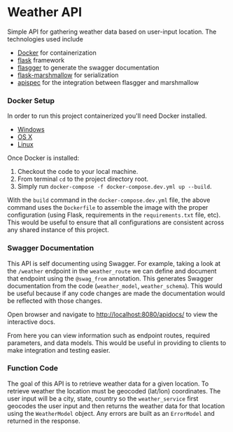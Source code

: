# Weather API

Simple API for gathering weather data based on user-input location.  The technologies used include

- [Docker](https://palletsprojects.com/p/flask/) for containerization
- [flask](https://palletsprojects.com/p/flask/) framework
- [flasgger](https://github.com/flasgger/flasgger) to generate the swagger documentation
- [flask-marshmallow](https://flask-marshmallow.readthedocs.io/en/latest/) for serialization
- [apispec](https://apispec.readthedocs.io/en/latest/) for the integration between flasgger and marshmallow

### Docker Setup

In order to run this project containerized you'll need Docker installed.

* [Windows](https://docs.docker.com/windows/started)
* [OS X](https://docs.docker.com/mac/started/)
* [Linux](https://docs.docker.com/linux/started/)

Once Docker is installed:

1.  Checkout the code to your local machine.
2.  From terminal `cd` to the project directory root.
3.  Simply run `docker-compose -f docker-compose.dev.yml up --build`.  
    
With the `build` command in the `docker-compose.dev.yml` file, the above command uses the `Dockerfile` to assemble 
the image with the proper configuration (using Flask, requirements in the `requirements.txt` file, etc).  This would be
useful to ensure that all configurations are consistent across any shared instance of this project.
    
### Swagger Documentation

This API is self documenting using Swagger.  For example, taking a look at the `/weather` endpoint in the `weather_route` 
we can define and document that endpoint using the `@swag_from` annotation.  This generates Swagger documentation from the code
(`weather_model`, `weather_schema`).  This would be useful because if any code changes are made the documentation would be
reflected with those changes.

Open browser and navigate to [http://localhost:8080/apidocs/](http://localhost:8080/apidocs/) to view the interactive docs.

From here you can view information such as endpoint routes, required parameters, and data models.  This would be useful
in providing to clients to make integration and testing easier.

### Function Code

The goal of this API is to retrieve weather data for a given location.  To retrieve weather the location must be
geocoded (lat/lon) coordinates.  The user input will be a city, state, country so the `weather_service` first geocodes
the user input and then returns the weather data for that location using the `WeatherModel` object.  Any errors are 
built as an `ErrorModel` and returned in the response. 



